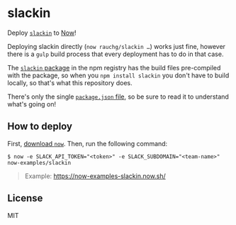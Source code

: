 # slackin

Deploy [`slackin`](https://github.com/rauchg/slackin) to [Now](https://now.sh)!

Deploying slackin directly (`now rauchg/slackin …`) works just fine,
however there is a `gulp` build process that every deployment has to do
in that case.

The [`slackin` package](https://npmjs.org/slackin) in the npm registry has
the build files pre-compiled with the package, so when you
`npm install slackin` you don't have to build locally, so that's what this
repository does.

There's only the single [`package.json` file](./package.json), so be sure to
read it to understand what's going on!

## How to deploy

First, [download `now`](https://zeit.co/download). Then, run the following command:

```
$ now -e SLACK_API_TOKEN="<token>" -e SLACK_SUBDOMAIN="<team-name>" now-examples/slackin
```

> Example: https://now-examples-slackin.now.sh/

## License

MIT
